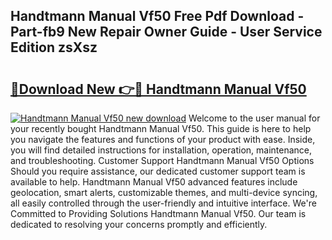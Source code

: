 ## Handtmann Manual Vf50 Free Pdf Download - Part-fb9 New Repair Owner Guide - User Service Edition zsXsz

# <h2><a href="http://bc48284.oget.top/?id=Handtmann+Manual+Vf50">🔗Download New 👉🔴 Handtmann Manual Vf50</a></h2>

[![Handtmann Manual Vf50 new download](https://i.imgur.com/5g1atiW.png)](http://bc48284.oget.top/?id=Handtmann+Manual+Vf50)
Welcome to the user manual for your recently bought Handtmann Manual Vf50. This guide is here to help you navigate the features and functions of your product with ease. Inside, you will find detailed instructions for installation, operation, maintenance, and troubleshooting. Customer Support Handtmann Manual Vf50 Options Should you require assistance, our dedicated customer support team is available to help. Handtmann Manual Vf50 advanced features include geolocation, smart alerts, customizable themes, and multi-device syncing, all easily controlled through the user-friendly and intuitive interface. We're Committed to Providing Solutions Handtmann Manual Vf50. Our team is dedicated to resolving your concerns promptly and efficiently.
